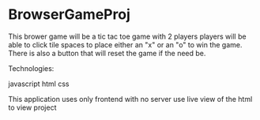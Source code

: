 # BrowserGameProj

This brower game will be a tic tac toe game with 2 players
players will be able to click tile spaces to place either an "x" or an "o"
to win the game. There is also a button that will reset the game if the need be.

Technologies:

javascript
html
css

This application uses only frontend with no server
use live view of the html to view project